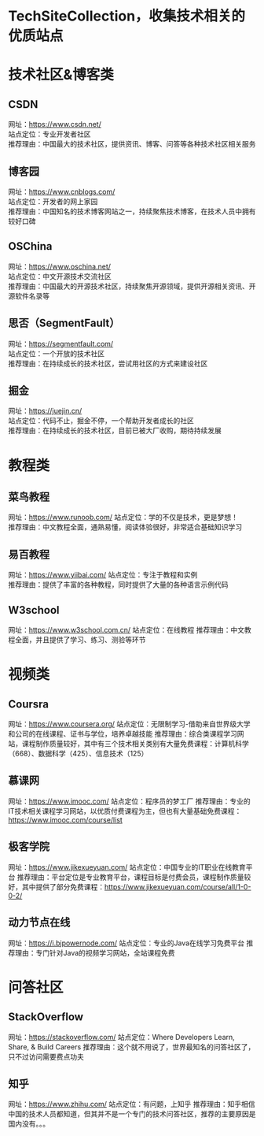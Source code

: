 # TechSiteCollection，收集技术相关的优质站点


# 技术社区&博客类

## CSDN
网址：https://www.csdn.net/  
站点定位：专业开发者社区  
推荐理由：中国最大的技术社区，提供资讯、博客、问答等各种技术社区相关服务  

## 博客园
网址：https://www.cnblogs.com/  
站点定位：开发者的网上家园  
推荐理由：中国知名的技术博客网站之一，持续聚焦技术博客，在技术人员中拥有较好口碑  

## OSChina
网址：https://www.oschina.net/  
站点定位：中文开源技术交流社区  
推荐理由：中国最大的开源技术社区，持续聚焦开源领域，提供开源相关资讯、开源软件名录等  

## 思否（SegmentFault）
网址：https://segmentfault.com/  
站点定位：一个开放的技术社区  
推荐理由：在持续成长的技术社区，尝试用社区的方式来建设社区  

## 掘金
网址：https://juejin.cn/  
站点定位：代码不止，掘金不停，一个帮助开发者成长的社区  
推荐理由：在持续成长的技术社区，目前已被大厂收购，期待持续发展  

# 教程类

## 菜鸟教程
网址：https://www.runoob.com/ 
站点定位：学的不仅是技术，更是梦想！  
推荐理由：中文教程全面，通熟易懂，阅读体验很好，非常适合基础知识学习  

## 易百教程
网址：https://www.yiibai.com/
站点定位：专注于教程和实例  
推荐理由：提供了丰富的各种教程，同时提供了大量的各种语言示例代码

## W3school
网址：https://www.w3school.com.cn/
站点定位：在线教程 
推荐理由：中文教程全面，并且提供了学习、练习、测验等环节

# 视频类

## Coursra
网址：https://www.coursera.org/
站点定位：无限制学习-借助来自世界级大学和公司的在线课程、证书与学位，培养卓越技能 
推荐理由：综合类课程学习网站，课程制作质量较好，其中有三个技术相关类别有大量免费课程：计算机科学（668）、数据科学（425）、信息技术（125）

## 慕课网
网址：https://www.imooc.com/
站点定位：程序员的梦工厂 
推荐理由：专业的IT技术相关课程学习网站，以优质付费课程为主，但也有大量基础免费课程：https://www.imooc.com/course/list

## 极客学院
网址：https://www.jikexueyuan.com/
站点定位：中国专业的IT职业在线教育平台
推荐理由：平台定位是专业教育平台，课程目标是付费会员，课程制作质量较好，其中提供了部分免费课程：https://www.jikexueyuan.com/course/all/1-0-0-2/

## 动力节点在线
网址：https://i.bjpowernode.com/
站点定位：专业的Java在线学习免费平台
推荐理由：专门针对Java的视频学习网站，全站课程免费

# 问答社区

## StackOverflow
网址：https://stackoverflow.com/
站点定位：Where Developers Learn, Share, & Build Careers 
推荐理由：这个就不用说了，世界最知名的问答社区了，只不过访问需要费点功夫

## 知乎
网址：https://www.zhihu.com/
站点定位：有问题，上知乎
推荐理由：知乎相信中国的技术人员都知道，但其并不是一个专门的技术问答社区，推荐的主要原因是国内没有。。。

